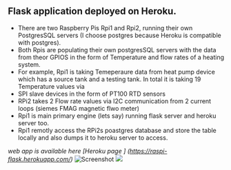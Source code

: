 ## Flask application deployed on Heroku.

* There are two Raspberry Pis Rpi1 and Rpi2, running their own PostgresSQL servers (I choose postgres because Heroku is compatible with postgres). 
* Both Rpis are populating their own postgresSQL servers with the data from theor GPIOS in the form of Temperature and flow rates of a heating system.
* For example, Rpi1 is taking Temeperaure data from heat pump device which has a source tank and a testing tank. In total it is taking 19 Temperature values via 
* SPI slave devices in the form of PT100 RTD sensors
* RPi2 takes 2 Flow rate values via I2C communication from 2 current loops (siemes FMAG magnetic flwo meter)
* Rpi1 is main primary engine (lets say) running flask server and heroku server too.
* Rpi1 remotly access the RPi2s poastgres database and store the table locally and also dumps it to heroku server to access.


*web app is available here [Heroku page ] (https://raspi-flask.herokuapp.com/)*
![Screenshot](ModBUS.png)
![](out2.gif)

